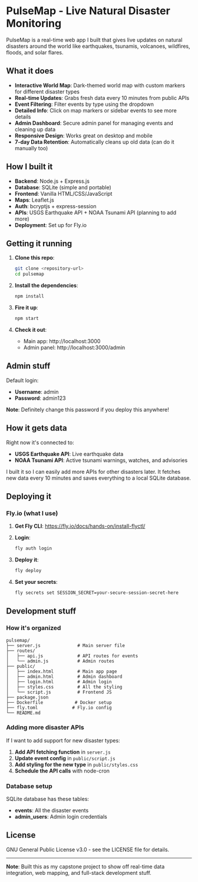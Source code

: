 # PulseMap - Live Natural Disaster Monitoring

PulseMap is a real-time web app I built that gives live updates on natural disasters around the world like earthquakes, tsunamis, volcanoes, wildfires, floods, and solar flares.

## What it does

- **Interactive World Map**: Dark-themed world map with custom markers for different disaster types
- **Real-time Updates**: Grabs fresh data every 10 minutes from public APIs
- **Event Filtering**: Filter events by type using the dropdown
- **Detailed Info**: Click on map markers or sidebar events to see more details
- **Admin Dashboard**: Secure admin panel for managing events and cleaning up data
- **Responsive Design**: Works great on desktop and mobile
- **7-day Data Retention**: Automatically cleans up old data (can do it manually too)

## How I built it

- **Backend**: Node.js + Express.js
- **Database**: SQLite (simple and portable)
- **Frontend**: Vanilla HTML/CSS/JavaScript
- **Maps**: Leaflet.js
- **Auth**: bcryptjs + express-session
- **APIs**: USGS Earthquake API + NOAA Tsunami API (planning to add more)
- **Deployment**: Set up for Fly.io

## Getting it running

1. **Clone this repo**:
   ```bash
   git clone <repository-url>
   cd pulsemap
   ```

2. **Install the dependencies**:
   ```bash
   npm install
   ```

3. **Fire it up**:
   ```bash
   npm start
   ```

4. **Check it out**:
   - Main app: http://localhost:3000
   - Admin panel: http://localhost:3000/admin

## Admin stuff

Default login:
- **Username**: admin
- **Password**: admin123

**Note**: Definitely change this password if you deploy this anywhere!

## How it gets data

Right now it's connected to:
- **USGS Earthquake API**: Live earthquake data
- **NOAA Tsunami API**: Active tsunami warnings, watches, and advisories

I built it so I can easily add more APIs for other disasters later. It fetches new data every 10 minutes and saves everything to a local SQLite database.

## Deploying it

### Fly.io (what I use)

1. **Get Fly CLI**: https://fly.io/docs/hands-on/install-flyctl/

2. **Login**:
   ```bash
   fly auth login
   ```

3. **Deploy it**:
   ```bash
   fly deploy
   ```

4. **Set your secrets**:
   ```bash
   fly secrets set SESSION_SECRET=your-secure-session-secret-here
   ```

## Development stuff

### How it's organized

```
pulsemap/
├── server.js              # Main server file
├── routes/
│   ├── api.js             # API routes for events
│   └── admin.js           # Admin routes
├── public/
│   ├── index.html         # Main app page
│   ├── admin.html         # Admin dashboard
│   ├── login.html         # Admin login
│   ├── styles.css         # All the styling
│   └── script.js          # Frontend JS
├── package.json
├── Dockerfile            # Docker setup
├── fly.toml             # Fly.io config
└── README.md
```

### Adding more disaster APIs

If I want to add support for new disaster types:

1. **Add API fetching function** in `server.js`
2. **Update event config** in `public/script.js`
3. **Add styling for the new type** in `public/styles.css`
4. **Schedule the API calls** with node-cron

### Database setup

SQLite database has these tables:

- **events**: All the disaster events
- **admin_users**: Admin login credentials

## License

GNU General Public License v3.0 - see the LICENSE file for details.

---

**Note**: Built this as my capstone project to show off real-time data integration, web mapping, and full-stack development stuff.
